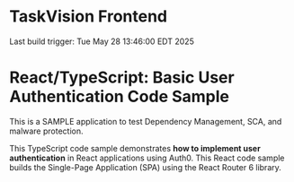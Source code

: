 # TaskVision Frontend

Last build trigger: Tue May 28 13:46:00 EDT 2025

# React/TypeScript: Basic User Authentication Code Sample

This is a SAMPLE application to test Dependency Management, SCA, and malware protection.


This TypeScript code sample demonstrates **how to implement user authentication** in React applications using Auth0. This React code sample builds the Single-Page Application (SPA) using the React Router 6 library.

